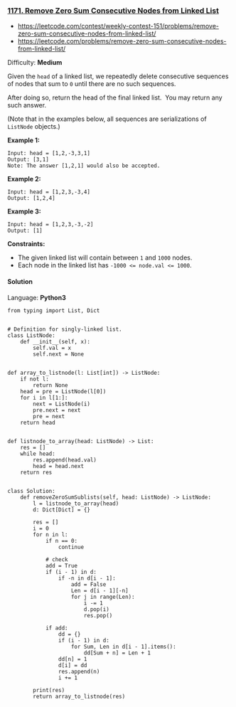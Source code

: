 ### [1171\. Remove Zero Sum Consecutive Nodes from Linked List](https://leetcode.com/contest/weekly-contest-151/problems/remove-zero-sum-consecutive-nodes-from-linked-list/)
- https://leetcode.com/contest/weekly-contest-151/problems/remove-zero-sum-consecutive-nodes-from-linked-list/
- https://leetcode.com/problems/remove-zero-sum-consecutive-nodes-from-linked-list/

Difficulty: **Medium**

Given the `head` of a linked list, we repeatedly delete consecutive sequences of nodes that sum to `0` until there are no such sequences.

After doing so, return the head of the final linked list.  You may return any such answer.

(Note that in the examples below, all sequences are serializations of `ListNode` objects.)

**Example 1:**

```
Input: head = [1,2,-3,3,1]
Output: [3,1]
Note: The answer [1,2,1] would also be accepted.
```

**Example 2:**

```
Input: head = [1,2,3,-3,4]
Output: [1,2,4]
```

**Example 3:**

```
Input: head = [1,2,3,-3,-2]
Output: [1]
```

**Constraints:**

*   The given linked list will contain between `1` and `1000` nodes.
*   Each node in the linked list has `-1000 <= node.val <= 1000`.

#### Solution

Language: **Python3**

```python3
from typing import List, Dict
​
​
# Definition for singly-linked list.
class ListNode:
    def __init__(self, x):
        self.val = x
        self.next = None
​
​
def array_to_listnode(l: List[int]) -> ListNode:
    if not l:
        return None
    head = pre = ListNode(l[0])
    for i in l[1:]:
        next = ListNode(i)
        pre.next = next
        pre = next
    return head
​
​
def listnode_to_array(head: ListNode) -> List:
    res = []
    while head:
        res.append(head.val)
        head = head.next
    return res
​
​
class Solution:
    def removeZeroSumSublists(self, head: ListNode) -> ListNode:
        l = listnode_to_array(head)
        d: Dict[Dict] = {}
​
        res = []
        i = 0
        for n in l:
            if n == 0:
                continue
​
            # check
            add = True
            if (i - 1) in d:
                if -n in d[i - 1]:
                    add = False
                    Len = d[i - 1][-n]
                    for j in range(Len):
                        i -= 1
                        d.pop(i)
                        res.pop()
​
            if add:
                dd = {}
                if (i - 1) in d:
                    for Sum, Len in d[i - 1].items():
                        dd[Sum + n] = Len + 1
                dd[n] = 1
                d[i] = dd
                res.append(n)
                i += 1
​
        print(res)
        return array_to_listnode(res)
​
```
